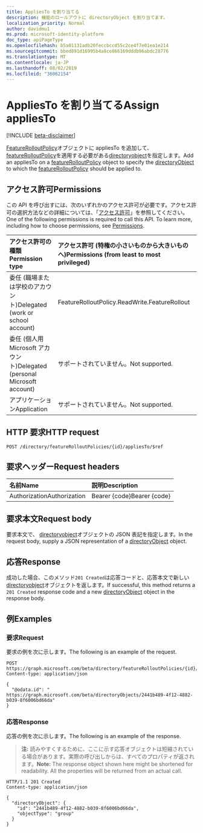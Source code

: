 ```yaml
---
title: AppliesTo を割り当てる
description: 機能のロールアウトに directoryObject を割り当てます。
localization_priority: Normal
author: davidmu1
ms.prod: microsoft-identity-platform
doc_type: apiPageType
ms.openlocfilehash: b5a01131adb20feccbccd55c2ce4f7e01ea1e214
ms.sourcegitcommit: bbed891d16995b4a8ce866169dddb96abdc28776
ms.translationtype: MT
ms.contentlocale: ja-JP
ms.lasthandoff: 08/02/2019
ms.locfileid: "36062154"
---
```

# <a name="assign-appliesto"></a><span data-ttu-id="610b4-103">AppliesTo を割り当てる</span><span class="sxs-lookup"><span data-stu-id="610b4-103">Assign appliesTo</span></span>

[!INCLUDE [beta-disclaimer](../../includes/beta-disclaimer.md)]

<span data-ttu-id="610b4-104">[FeatureRolloutPolicy](../resources/featurerolloutpolicy.md)オブジェクトに appliesTo を追加して、 [featureRolloutPolicy](../resources/featurerolloutpolicy.md)を適用する必要がある[directoryobject](../resources/directoryobject.md)を指定します。</span><span class="sxs-lookup"><span data-stu-id="610b4-104">Add an appliesTo on a [featureRolloutPolicy](../resources/featurerolloutpolicy.md) object to specify the [directoryObject](../resources/directoryobject.md) to which the [featureRolloutPolicy](../resources/featurerolloutpolicy.md) should be applied to.</span></span>

## <a name="permissions"></a><span data-ttu-id="610b4-105">アクセス許可</span><span class="sxs-lookup"><span data-stu-id="610b4-105">Permissions</span></span>

<span data-ttu-id="610b4-p101">この API を呼び出すには、次のいずれかのアクセス許可が必要です。アクセス許可の選択方法などの詳細については、「[アクセス許可](/graph/permissions-reference)」を参照してください。</span><span class="sxs-lookup"><span data-stu-id="610b4-p101">One of the following permissions is required to call this API. To learn more, including how to choose permissions, see [Permissions](/graph/permissions-reference).</span></span>

| <span data-ttu-id="610b4-108">アクセス許可の種類</span><span class="sxs-lookup"><span data-stu-id="610b4-108">Permission type</span></span>                        | <span data-ttu-id="610b4-109">アクセス許可 (特権の小さいものから大きいものへ)</span><span class="sxs-lookup"><span data-stu-id="610b4-109">Permissions (from least to most privileged)</span></span> |
|:---------------------------------------|:--------------------------------------------|
| <span data-ttu-id="610b4-110">委任 (職場または学校のアカウント)</span><span class="sxs-lookup"><span data-stu-id="610b4-110">Delegated (work or school account)</span></span>     | <span data-ttu-id="610b4-111">FeatureRollout</span><span class="sxs-lookup"><span data-stu-id="610b4-111">Policy.ReadWrite.FeatureRollout</span></span> |
| <span data-ttu-id="610b4-112">委任 (個人用 Microsoft アカウント)</span><span class="sxs-lookup"><span data-stu-id="610b4-112">Delegated (personal Microsoft account)</span></span> | <span data-ttu-id="610b4-113">サポートされていません。</span><span class="sxs-lookup"><span data-stu-id="610b4-113">Not supported.</span></span> |
| <span data-ttu-id="610b4-114">アプリケーション</span><span class="sxs-lookup"><span data-stu-id="610b4-114">Application</span></span>                            | <span data-ttu-id="610b4-115">サポートされていません。</span><span class="sxs-lookup"><span data-stu-id="610b4-115">Not supported.</span></span> |

## <a name="http-request"></a><span data-ttu-id="610b4-116">HTTP 要求</span><span class="sxs-lookup"><span data-stu-id="610b4-116">HTTP request</span></span>

<!-- { "blockType": "ignored" } -->

```http
POST /directory/featureRolloutPolicies/{id}/appliesTo/$ref
```

## <a name="request-headers"></a><span data-ttu-id="610b4-117">要求ヘッダー</span><span class="sxs-lookup"><span data-stu-id="610b4-117">Request headers</span></span>

| <span data-ttu-id="610b4-118">名前</span><span class="sxs-lookup"><span data-stu-id="610b4-118">Name</span></span>          | <span data-ttu-id="610b4-119">説明</span><span class="sxs-lookup"><span data-stu-id="610b4-119">Description</span></span>   |
|:--------------|:--------------|
| <span data-ttu-id="610b4-120">Authorization</span><span class="sxs-lookup"><span data-stu-id="610b4-120">Authorization</span></span> | <span data-ttu-id="610b4-121">Bearer {code}</span><span class="sxs-lookup"><span data-stu-id="610b4-121">Bearer {code}</span></span> |

## <a name="request-body"></a><span data-ttu-id="610b4-122">要求本文</span><span class="sxs-lookup"><span data-stu-id="610b4-122">Request body</span></span>

<span data-ttu-id="610b4-123">要求本文で、 [directoryobject](../resources/directoryobject.md)オブジェクトの JSON 表記を指定します。</span><span class="sxs-lookup"><span data-stu-id="610b4-123">In the request body, supply a JSON representation of a [directoryObject](../resources/directoryobject.md) object.</span></span>

## <a name="response"></a><span data-ttu-id="610b4-124">応答</span><span class="sxs-lookup"><span data-stu-id="610b4-124">Response</span></span>

<span data-ttu-id="610b4-125">成功した場合、このメソッド`201 Created`は応答コードと、応答本文で新しい[directoryobject](../resources/directoryobject.md)オブジェクトを返します。</span><span class="sxs-lookup"><span data-stu-id="610b4-125">If successful, this method returns a `201 Created` response code and a new [directoryObject](../resources/directoryobject.md) object in the response body.</span></span>

## <a name="examples"></a><span data-ttu-id="610b4-126">例</span><span class="sxs-lookup"><span data-stu-id="610b4-126">Examples</span></span>

### <a name="request"></a><span data-ttu-id="610b4-127">要求</span><span class="sxs-lookup"><span data-stu-id="610b4-127">Request</span></span>

<span data-ttu-id="610b4-128">要求の例を次に示します。</span><span class="sxs-lookup"><span data-stu-id="610b4-128">The following is an example of the request.</span></span>
<!-- {
  "blockType": "request",
  "name": "create_directoryobject_from_featurerolloutpolicy"
}-->

```http
POST https://graph.microsoft.com/beta/directory/featureRolloutPolicies/{id}/appliesTo/$ref
Content-type: application/json

{
  "@odata.id": " https://graph.microsoft.com/beta/directoryObjects/2441b489-4f12-4882-b039-8f6006bd66da"
}
```

### <a name="response"></a><span data-ttu-id="610b4-129">応答</span><span class="sxs-lookup"><span data-stu-id="610b4-129">Response</span></span>

<span data-ttu-id="610b4-130">応答の例を次に示します。</span><span class="sxs-lookup"><span data-stu-id="610b4-130">The following is an example of the response.</span></span>

> <span data-ttu-id="610b4-p102">**注:** 読みやすくするために、ここに示す応答オブジェクトは短縮されている場合があります。実際の呼び出しからは、すべてのプロパティが返されます。</span><span class="sxs-lookup"><span data-stu-id="610b4-p102">**Note:** The response object shown here might be shortened for readability. All the properties will be returned from an actual call.</span></span>

<!-- {
  "blockType": "response",
  "truncated": true,
  "@odata.type": "microsoft.graph.directoryObject"
} -->

```http
HTTP/1.1 201 Created
Content-type: application/json

{
  "directoryObject": {
    "id": "2441b489-4f12-4882-b039-8f6006bd66da",
    "objectType": "group"
  }
}
```

<!-- uuid: 16cd6b66-4b1a-43a1-adaf-3a886856ed98
2019-02-04 14:57:30 UTC -->
<!-- {
  "type": "#page.annotation",
  "description": "Assign appliesTo",
  "keywords": "",
  "section": "documentation",
  "tocPath": ""
}-->

